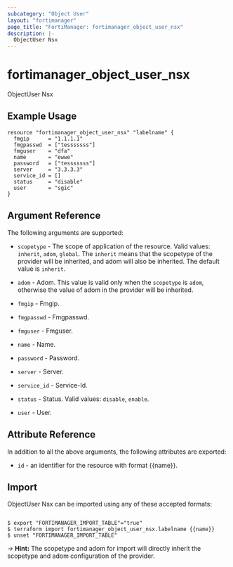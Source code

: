 ```yaml
---
subcategory: "Object User"
layout: "fortimanager"
page_title: "FortiManager: fortimanager_object_user_nsx"
description: |-
  ObjectUser Nsx
---
```


# fortimanager_object_user_nsx
ObjectUser Nsx

## Example Usage

```hcl
resource "fortimanager_object_user_nsx" "labelname" {
  fmgip      = "1.1.1.1"
  fmgpasswd  = ["tesssssss"]
  fmguser    = "dfa"
  name       = "ewwe"
  password   = ["tesssssss"]
  server     = "3.3.3.3"
  service_id = []
  status     = "disable"
  user       = "sgic"
}
```

## Argument Reference


The following arguments are supported:

* `scopetype` - The scope of application of the resource. Valid values: `inherit`, `adom`, `global`. The `inherit` means that the scopetype of the provider will be inherited, and adom will also be inherited. The default value is `inherit`.
* `adom` - Adom. This value is valid only when the `scopetype` is `adom`, otherwise the value of adom in the provider will be inherited.

* `fmgip` - Fmgip.
* `fmgpasswd` - Fmgpasswd.
* `fmguser` - Fmguser.
* `name` - Name.
* `password` - Password.
* `server` - Server.
* `service_id` - Service-Id.
* `status` - Status. Valid values: `disable`, `enable`.

* `user` - User.


## Attribute Reference

In addition to all the above arguments, the following attributes are exported:
* `id` - an identifier for the resource with format {{name}}.

## Import

ObjectUser Nsx can be imported using any of these accepted formats:
```

$ export "FORTIMANAGER_IMPORT_TABLE"="true"
$ terraform import fortimanager_object_user_nsx.labelname {{name}}
$ unset "FORTIMANAGER_IMPORT_TABLE"
```
-> **Hint:** The scopetype and adom for import will directly inherit the scopetype and adom configuration of the provider.
